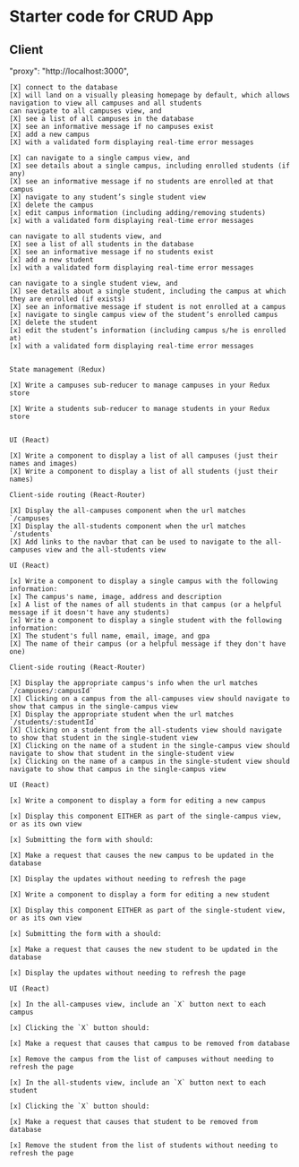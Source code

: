 # Starter code for CRUD App

## Client

"proxy": "http://localhost:3000",

    [X] connect to the database
    [X] will land on a visually pleasing homepage by default, which allows navigation to view all campuses and all students
    can navigate to all campuses view, and
    [X] see a list of all campuses in the database
    [X] see an informative message if no campuses exist
    [X] add a new campus
    [X] with a validated form displaying real-time error messages

    [X] can navigate to a single campus view, and
    [X] see details about a single campus, including enrolled students (if any)
    [X] see an informative message if no students are enrolled at that campus
    [X] navigate to any student’s single student view
    [X] delete the campus
    [x] edit campus information (including adding/removing students)
    [x] with a validated form displaying real-time error messages

    can navigate to all students view, and
    [X] see a list of all students in the database
    [X] see an informative message if no students exist
    [x] add a new student
    [x] with a validated form displaying real-time error messages

    can navigate to a single student view, and
    [X] see details about a single student, including the campus at which they are enrolled (if exists)
    [X] see an informative message if student is not enrolled at a campus
    [x] navigate to single campus view of the student’s enrolled campus
    [X] delete the student
    [x] edit the student’s information (including campus s/he is enrolled at)
    [x] with a validated form displaying real-time error messages


    State management (Redux)

    [X] Write a campuses sub-reducer to manage campuses in your Redux store

    [X] Write a students sub-reducer to manage students in your Redux store


    UI (React)

    [X] Write a component to display a list of all campuses (just their names and images)
    [X] Write a component to display a list of all students (just their names)

    Client-side routing (React-Router)

    [X] Display the all-campuses component when the url matches `/campuses`
    [X] Display the all-students component when the url matches `/students`
    [X] Add links to the navbar that can be used to navigate to the all-campuses view and the all-students view

    UI (React)

    [x] Write a component to display a single campus with the following information:
    [x] The campus's name, image, address and description
    [x] A list of the names of all students in that campus (or a helpful message if it doesn't have any students)
    [x] Write a component to display a single student with the following information:
    [X] The student's full name, email, image, and gpa
    [X] The name of their campus (or a helpful message if they don't have one)

    Client-side routing (React-Router)

    [X] Display the appropriate campus's info when the url matches `/campuses/:campusId`
    [X] Clicking on a campus from the all-campuses view should navigate to show that campus in the single-campus view
    [X] Display the appropriate student when the url matches `/students/:studentId`
    [X] Clicking on a student from the all-students view should navigate to show that student in the single-student view
    [X] Clicking on the name of a student in the single-campus view should navigate to show that student in the single-student view
    [x] Clicking on the name of a campus in the single-student view should navigate to show that campus in the single-campus view

    UI (React)

    [x] Write a component to display a form for editing a new campus

    [x] Display this component EITHER as part of the single-campus view, or as its own view

    [x] Submitting the form with should:

    [X] Make a request that causes the new campus to be updated in the database

    [X] Display the updates without needing to refresh the page

    [X] Write a component to display a form for editing a new student

    [X] Display this component EITHER as part of the single-student view, or as its own view

    [x] Submitting the form with a should:

    [x] Make a request that causes the new student to be updated in the database

    [x] Display the updates without needing to refresh the page

    UI (React)

    [x] In the all-campuses view, include an `X` button next to each campus

    [x] Clicking the `X` button should:

    [x] Make a request that causes that campus to be removed from database

    [x] Remove the campus from the list of campuses without needing to refresh the page

    [x] In the all-students view, include an `X` button next to each student

    [x] Clicking the `X` button should:

    [x] Make a request that causes that student to be removed from database

    [x] Remove the student from the list of students without needing to refresh the page
